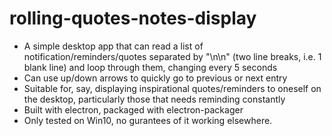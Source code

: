 # rolling-quotes-notes-display
- A simple desktop app that can read a list of notification/reminders/quotes separated by "\n\n" (two line breaks, i.e. 1 blank line) and loop through them, changing every 5 seconds
- Can use up/down arrows to quickly go to previous or next entry
- Suitable for, say, displaying inspirational quotes/reminders to oneself on the desktop, particularly those that needs reminding constantly
- Built with electron, packaged with electron-packager
- Only tested on Win10, no gurantees of it working elsewhere.